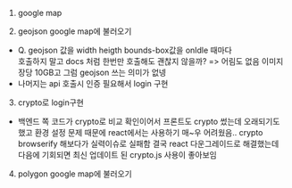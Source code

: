 1. google map

2. geojson google map에 불러오기
  -  Q. geojson 값을 width heigth bounds-box값을 onIdle 때마다 </br>
  호출하지 말고 docs 처럼 한번만 호출해도 괜찮지 않을까?
   => 어림도 없음 이미지 장당 10GB고 그럼 geojson 쓰는 의미가 없넹
  - 나머지는 api 호출시 인증 필요해서 login 구현

3. crypto로 login구현
  - 백엔드 쪽 코드가 crypto로 비교 확인이어서 프론트도 crypto 썼는데 오래되기도 했고 환경 설정 문제 때문에 react에서는 사용하기 매~우 어려웠음.. crypto browserify 해보다가 실력이슈로 실패함
  결국 react 다운그레이드로 해결했는데 다음에 기회되면 최신 업데이트 된 crypto.js 사용이 좋아보임 
  
4. polygon google map에 불러오기

